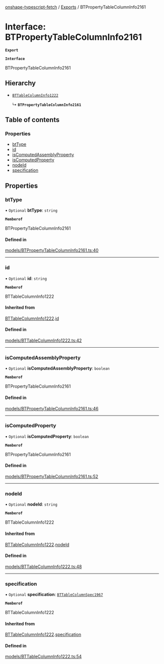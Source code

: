 [onshape-typescript-fetch](../README.md) / [Exports](../modules.md) / BTPropertyTableColumnInfo2161

# Interface: BTPropertyTableColumnInfo2161

**`Export`**

**`Interface`**

BTPropertyTableColumnInfo2161

## Hierarchy

- [`BTTableColumnInfo1222`](BTTableColumnInfo1222.md)

  ↳ **`BTPropertyTableColumnInfo2161`**

## Table of contents

### Properties

- [btType](BTPropertyTableColumnInfo2161.md#bttype)
- [id](BTPropertyTableColumnInfo2161.md#id)
- [isComputedAssemblyProperty](BTPropertyTableColumnInfo2161.md#iscomputedassemblyproperty)
- [isComputedProperty](BTPropertyTableColumnInfo2161.md#iscomputedproperty)
- [nodeId](BTPropertyTableColumnInfo2161.md#nodeid)
- [specification](BTPropertyTableColumnInfo2161.md#specification)

## Properties

### btType

• `Optional` **btType**: `string`

**`Memberof`**

BTPropertyTableColumnInfo2161

#### Defined in

[models/BTPropertyTableColumnInfo2161.ts:40](https://github.com/toebes/onshape-typescript-fetch/blob/3e11ae1/models/BTPropertyTableColumnInfo2161.ts#L40)

___

### id

• `Optional` **id**: `string`

**`Memberof`**

BTTableColumnInfo1222

#### Inherited from

[BTTableColumnInfo1222](BTTableColumnInfo1222.md).[id](BTTableColumnInfo1222.md#id)

#### Defined in

[models/BTTableColumnInfo1222.ts:42](https://github.com/toebes/onshape-typescript-fetch/blob/3e11ae1/models/BTTableColumnInfo1222.ts#L42)

___

### isComputedAssemblyProperty

• `Optional` **isComputedAssemblyProperty**: `boolean`

**`Memberof`**

BTPropertyTableColumnInfo2161

#### Defined in

[models/BTPropertyTableColumnInfo2161.ts:46](https://github.com/toebes/onshape-typescript-fetch/blob/3e11ae1/models/BTPropertyTableColumnInfo2161.ts#L46)

___

### isComputedProperty

• `Optional` **isComputedProperty**: `boolean`

**`Memberof`**

BTPropertyTableColumnInfo2161

#### Defined in

[models/BTPropertyTableColumnInfo2161.ts:52](https://github.com/toebes/onshape-typescript-fetch/blob/3e11ae1/models/BTPropertyTableColumnInfo2161.ts#L52)

___

### nodeId

• `Optional` **nodeId**: `string`

**`Memberof`**

BTTableColumnInfo1222

#### Inherited from

[BTTableColumnInfo1222](BTTableColumnInfo1222.md).[nodeId](BTTableColumnInfo1222.md#nodeid)

#### Defined in

[models/BTTableColumnInfo1222.ts:48](https://github.com/toebes/onshape-typescript-fetch/blob/3e11ae1/models/BTTableColumnInfo1222.ts#L48)

___

### specification

• `Optional` **specification**: [`BTTableColumnSpec1967`](BTTableColumnSpec1967.md)

**`Memberof`**

BTTableColumnInfo1222

#### Inherited from

[BTTableColumnInfo1222](BTTableColumnInfo1222.md).[specification](BTTableColumnInfo1222.md#specification)

#### Defined in

[models/BTTableColumnInfo1222.ts:54](https://github.com/toebes/onshape-typescript-fetch/blob/3e11ae1/models/BTTableColumnInfo1222.ts#L54)

